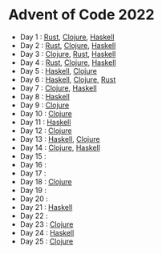 # Advent of Code 2022

  - Day 1  : [Rust][day1:rust], [Clojure][day1:clojure], [Haskell][day1:haskell]
  - Day 2  : [Rust][day2:rust], [Clojure][day2:clojure], [Haskell][day2:haskell]
  - Day 3  : [Clojure][day3:clojure], [Rust][day3:rust], [Haskell][day3:haskell]
  - Day 4  : [Rust][day4:rust], [Clojure][day4:clojure], [Haskell][day4:haskell]
  - Day 5  : [Haskell][day5:haskell], [Clojure][day5:clojure]
  - Day 6  : [Haskell][day6:haskell], [Clojure][day6:clojure], [Rust][day6:rust]
  - Day 7  : [Clojure][day7:clojure], [Haskell][day7:haskell]
  - Day 8  : [Haskell][day8:haskell]
  - Day 9  : [Clojure][day9:clojure]
  - Day 10 : [Clojure][day10:clojure]
  - Day 11 : [Haskell][day11:haskell]
  - Day 12 : [Clojure][day12:clojure]
  - Day 13 : [Haskell][day13:haskell], [Clojure][day13:clojure]
  - Day 14 : [Clojure][day14:clojure], [Haskell][day14:haskell]
  - Day 15 :
  - Day 16 :
  - Day 17 :
  - Day 18 : [Clojure][day18:clojure]
  - Day 19 :
  - Day 20 :
  - Day 21 : [Haskell][day21:haskell]
  - Day 22 :
  - Day 23 : [Clojure][day23:clojure]
  - Day 24 : [Haskell][day24:haskell]
  - Day 25 : [Clojure][day25:clojure]

[day1:rust]: ./rust-solutions/src/day1.rs
[day1:clojure]: ./clojure-solutions/src/clojure_solutions/day1.clj
[day1:haskell]: ./haskell-solutions/src/Day1.hs
[day2:rust]: ./rust-solutions/src/day2.rs
[day2:clojure]: ./clojure-solutions/src/clojure_solutions/day2.clj
[day2:haskell]: ./haskell-solutions/src/Day2.hs
[day3:clojure]: ./clojure-solutions/src/clojure_solutions/day3.clj
[day3:rust]: ./rust-solutions/src/day3.rs
[day3:haskell]: ./haskell-solutions/src/Day3.hs
[day4:rust]: ./rust-solutions/src/day4.rs
[day4:clojure]: ./clojure-solutions/src/clojure_solutions/day4.clj
[day4:haskell]: ./haskell-solutions/src/Day4.hs
[day5:haskell]: ./haskell-solutions/src/Day5.hs
[day5:clojure]: ./clojure-solutions/src/clojure_solutions/day5.clj
[day6:haskell]: ./haskell-solutions/src/Day6.hs
[day6:clojure]: ./clojure-solutions/src/clojure_solutions/day6.clj
[day6:rust]: ./rust-solutions/src/day6.rs
[day7:clojure]: ./clojure-solutions/src/clojure_solutions/day7.clj
[day7:haskell]: ./haskell-solutions/src/Day7.hs
[day8:haskell]: ./haskell-solutions/src/Day8.hs
[day9:clojure]: ./clojure-solutions/src/clojure_solutions/day9.clj
[day10:clojure]: ./clojure-solutions/src/clojure_solutions/day10.clj
[day11:haskell]: ./haskell-solutions/src/Day11.hs
[day12:clojure]: ./clojure-solutions/src/clojure_solutions/day12.clj
[day13:haskell]: ./haskell-solutions/src/Day13.hs
[day13:clojure]: ./clojure-solutions/src/clojure_solutions/day13.clj
[day14:clojure]: ./clojure-solutions/src/clojure_solutions/day14.clj
[day14:haskell]: ./haskell-solutions/src/Day14.hs
[day18:clojure]: ./clojure-solutions/src/clojure_solutions/day18.clj
[day21:haskell]: ./haskell-solutions/src/Day21.hs
[day23:clojure]: ./clojure-solutions/src/clojure_solutions/day23.clj
[day24:haskell]: ./haskell-solutions/src/Day24.hs
[day25:clojure]: ./clojure-solutions/src/clojure_solutions/day25.clj
